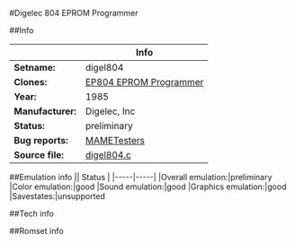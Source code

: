 #Digelec 804 EPROM Programmer

##Info

||Info|
|-----|-----|
|**Setname:**|digel804
|**Clones:**|[EP804 EPROM Programmer](ep804.md)
|**Year:**|1985
|**Manufacturer:**|Digelec, Inc
|**Status:**|preliminary
|**Bug reports:**|[MAMETesters](http://mametesters.org/view_all_set.php?type=1&temporary=y&search=digel804.c)
|**Source file:**|[digel804.c](https://github.com/mamedev/mame/blob/master/src/mess/drivers/digel804.c)

##Emulation info
|| Status |
|-----|-----|
|Overall emulation:|preliminary
|Color emulation:|good
|Sound emulation:|good
|Graphics emulation:|good
|Savestates:|unsupported

##Tech info

##Romset info

<!--- START OF EDITED COMMENT DO NOT TOUCH TEXT ABOVE-->
